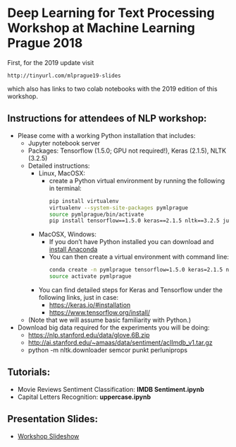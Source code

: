 # Deep Learning for Text Processing Workshop at Machine Learning Prague 2018

First, for the 2019 update visit

	http://tinyurl.com/mlprague19-slides

which also has links to two colab notebooks with the 2019 edition of this workshop.

## Instructions for attendees of NLP workshop:
* Please come with a working Python installation that includes:
  * Jupyter notebook server
  * Packages: Tensorflow (1.5.0; GPU not required!), Keras (2.1.5), NLTK (3.2.5)
  * Detailed instructions:
    * Linux, MacOSX:
      * create a Python virtual environment by running the following in terminal:
        ```bash
        pip install virtualenv
        virtualenv --system-site-packages pymlprague
        source pymlprague/bin/activate
        pip install tensorflow==1.5.0 keras==2.1.5 nltk==3.2.5 jupyter
        ```
    * MacOSX, Windows:
      * If you don’t have Python installed you can download and [install Anaconda](https://conda.io/docs/user-guide/install/index.html)
      * You can then create a virtual environment with command line:
        ```bash
        conda create -n pymlprague tensorflow=1.5.0 keras=2.1.5 nltk=3.2.5 jupyter
        source activate pymlprague
        ```
    * You can find detailed steps for Keras and Tensorflow under the following links, just in case:
        * https://keras.io/#installation
        * https://www.tensorflow.org/install/
  * (Note that we will assume basic familiarity with Python.)
* Download big data required for the experiments you will be doing:
  * https://nlp.stanford.edu/data/glove.6B.zip
  * http://ai.stanford.edu/~amaas/data/sentiment/aclImdb_v1.tar.gz
  * python -m nltk.downloader semcor punkt perluniprops

## Tutorials:
* Movie Reviews Sentiment Classification: **IMDB Sentiment.ipynb**
* Capital Letters Recognition: **uppercase.ipynb**

## Presentation Slides:
- [Workshop Slideshow](https://docs.google.com/presentation/d/1x_4EhzgQpi9XSlKp7B-19pEyiM64cAQ587jm6NBlni0/edit?usp=sharing)
